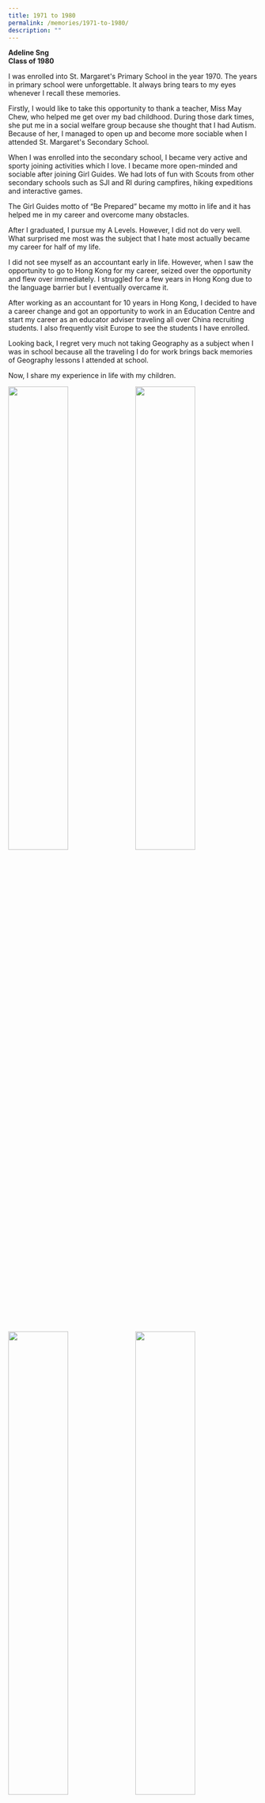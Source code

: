```yaml
---
title: 1971 to 1980
permalink: /memories/1971-to-1980/
description: ""
---
```

**Adeline Sng  <br>
Class of 1980**

I was enrolled into St. Margaret's Primary School in the year 1970. The years in primary school were unforgettable. It always bring tears to my eyes whenever I recall these memories. 

Firstly, I would like to take this opportunity to thank a teacher, Miss May Chew, who helped me get over my bad childhood. During those dark times, she put me in a social welfare group because she thought that I had Autism. Because of her, I managed to open up and become more sociable when I attended St. Margaret's Secondary School. 

When I was enrolled into the secondary school, I became very active and sporty joining activities which I love. I became more open-minded and sociable after joining Girl Guides. We had lots of fun with Scouts from other secondary schools such as SJI and RI during campfires, hiking expeditions and interactive games.  

The Girl Guides motto of “Be Prepared” became my motto in life and it has helped me in my career and overcome many obstacles. 

After I graduated, I pursue my A Levels. However, I did not do very well. What surprised me most was the subject that I hate most actually became my career for half of my life.  

I did not see myself as an accountant early in life. However, when I saw the opportunity to go to Hong Kong for my career, seized over the opportunity and flew over immediately. I struggled for a few years in Hong Kong due to the language barrier but I eventually overcame it.  

After working as an accountant for 10 years in Hong Kong, I decided to have a career change and got an opportunity to work in an Education Centre and start my career as an educator adviser traveling all over China recruiting students. I also frequently visit Europe to see the students I have enrolled. 

Looking back, I regret very much not taking Geography as a subject when I was in school because all the traveling I do for work brings back memories of Geography lessons I attended at school.  

Now, I share my experience in life with my children.

<img style="width:49%" src="/images/Adeline%201.jpg" align="left"/>

<img style="width:49%" src="/images/Adeline%202.jpg" align="right"/>

<br clear="left">

<img style="width:49%" src="/images/Adeline%203.jpg" align="left"/>

<img style="width:49%" src="/images/Adeline%204.jpg" align="right"/>

<br clear="left">
<br>
<img style="width:49%" src="/images/Adeline%205.jpg" align="left"/>

<img style="width:49%" src="/images/Adeline%206.jpg" align="right"/>

<br clear="left">
<br>
<img style="width:49%" src="/images/Adeline%207.jpg" align="left"/>
<br>
<img style="width:49%" src="/images/Adeline%208.jpg" align="right"/>

<br clear="left">

<img style="width:49%" src="/images/Adeline%209.jpg" align="left"/>
<br>
<img style="width:49%" src="/images/Adeline%2010.jpg" align="right"/>
  
<br clear="left">
<br>
<img style="width:49%" src="/images/Adeline%2011.jpg" align="left"/>

<img style="width:49%" src="/images/Adeline%2012.jpg" align="right"/>

<br clear="left">
<br>
<img style="width:49%" src="/images/Adeline%2013.jpg" align="left"/>

<img style="width:49%" src="/images/Adeline%2014.jpg" align="right"/>

<br clear="left">
<br>
<img style="width:49%" src="/images/Adeline%2015.jpg" align="left"/>

<img style="width:49%" src="/images/Adeline%2016.jpg" align="right"/>

<br clear="left">
<br>
<img style="width:20%; padding: 0px 7px 0px 0px" src="/images/Adeline%2017.jpg" align="left"/>

<img style="width:30%; padding: 0px 0px 0px 10px" src="/images/Adeline%2018.jpg" align="left"/>

<br clear="left">

<br><br><br>

**Chan Lai Ching  <br>
Class of 1977  <br>
Administrative Officer**

I remember …

…a girl fell in the garden and Mrs Cassim briskly walked from the main building to attend to her injuries;

...Mrs George stopped me along the corridor for my help to straighten a picture on the wall. 

Although as principals of the two schools, they had many important tasks to attend to, they took time to care about a little girl, and a picture on the wall. 

They displayed the ability to handle larger issues while giving due attention to people and little details. In my work, I have found this to be an important life skill.

<img style="width:60%" src="/images/Chan%20Lai%20Ching%201.jpg"/>

<br><br><br>

**Shui Fong Chong  <br>
Class of 1976**

I miss the wonderful times with all these classmates and form teachers. I hope they are all doing well.  

<img style="width:80%" src="/images/collage9_1.jpg"/>

<br><br><br>

**Leung Pui Chue <br>
Class of 1975  <br>
Personal Assistant**

I spent six good and memorable years in SMPS and four great years in SMSS.I had fun playing around every corner of the old school buildings. We had very kind and patient teachers although some were very strict and fierce.

I made many friends during those years and still keep in contact with several of theme Though we may be separated by continents and distance, our friendship continues. 

My advice to the next generation is to treasure your school friends as these friendships last forever!

<img style="width:60%" src="/images/Leung%20Pui%20Chue%201.jpg"/>

<br><br><br>

**Anne Chung  <br>
Class of 1974  <br>
Secretary**

Thank you St. Margaret’s for giving me my love for running. My first trophies for 100m, 200m, etc, were received when I was in Secondary 1. My medals these days are from the Vertical Marathon at the Swissotel.

My ties with the School returned in 2002 when my daughter Nicole was in Sec 1 and I became a member of SMESA. Nicole also became a SMESA member in 2006. 

Despite our cultural, age and professional differences, we have found through SMESA & Youth Wing common grounds to meet, to talk, to laugh, to have fun and to serve. We are one big happy family!

<img style="width:40%" src="/images/Anne%20Chung%201.jpg"/>

<br><br><br>

**Tay-Lang Ren Jee Renata  <br> 
Class of 1973  <br>
Teacher**

My Primary 1 teachers encouraged the classes to sing if we wanted to go home. I always obediently volunteered. That contributed to my interest in singing and confidence in public singing and speaking.

The Girl Guides movement helped nurture leadership in me. The Bible Knowledge lessons taught me to love God and to have sound moral values and character. 

St. Margaret's has made me what I am today. I am glad to give back to my alma mater — I had taught in the secondary school for a year and am currently teaching in the primary school.

<img style="width:60%" src="/images/Tay%20Lang%20Ren%20Jee%20Renata%201.jpg"/>

<br><br><br>

**Tan Siew Kiang  <br>
Class of 1972  <br>
Personal Assistant**

In primary school, when I cried from receiving an injection, my teacher hugged and consoled me, Another time, my hair was ruffled during a game, and Mrs Ng combed it neatly back for me. Many of us did not like the milk programme but the teachers ensured we consumed the milk and not pour it away.

My secondary school History teacher, Mrs Wee's interesting stories helped me to remember dates and names. 

Looking back, I am grateful to the staff who taught me many facts and figures and about love and care. Ithank God for them and our school.

<img style="width:60%" src="/images/Tan%20Siew%20Kiang%201.jpg"/>

<br><br><br>

**Lee Lai Yong  <br>
Class of 1972  <br>
Principal**

My experience as a student in St. Margaret's has stood me in good stead even till today.

Currently, as Principal of a primary school, I have on countless occasions looked back on my student days to borrow ideas which had impact on the girls positively and effectively. The strong fundamentals which have stood the test of time, have also been adopted by me. 

One priceless gift which I continued to keep is a group of graduates from the year of 1972. We constantly bombard one another with emails, reminisce about school days and meet up in bonding sessions.

<img style="width:30%" src="/images/Lee%20Lai%20Yong%201.jpg"/>

<br><br><br>

**Paula Ng Puay Sim  <br>
Class of 1972  <br>
Piano Teacher**

“Girls, stop fooling around and start behaving yourselves! Your exams are just around the corner. Start preparing and stop playing!” These were the words often heard from our unforgettable principal, Mrs. George.

The fondest memories I had were the lessons taught by dedicated teachers like Mrs. Mabel Wee, our Literature teacher who would recite famous poems and encourage class enactments of Shakespeare plays.

Here's wishing St. Margaret's many good years ahead and that the girls in future would also cherish sweet memories. 

Happy 165<sup>th</sup>, St. Margaret's!  

<img style="width:50%" src="/images/Paula%20Ng%20Puay%20Sim%201.jpg"/>

<br><br><br>

**Speech Day 1972**

  
<img style="width:50%" src="/images/Speech%20Day%201972_1-Optimized.jpg" align="left"/>

<img style="width:46%" src="/images/Speech%20Day%201972_2-Optimized.jpg" align="right"/>

<br clear="left">

<br>
<img style="width:50%" src="/images/Speech%20Day%201972_3-Optimized.jpg"/>

<br><br><br>

**Prefects' Commendation 1972**

  
<img style="width:50%" src="/images/Prefects%20Commendation_1.jpg" align="left"/>

<img style="width:47%" src="/images/Prefects%20Commendation%20_2.jpg" align="right"/>

<br clear="left">

<br><br><br>

**Sports Day 1972**

<img style="width:50%" src="/images/Sports%20Day_1.jpg" align="left">

<img style="width:46%" src="/images/Sports%20Day_2.jpg" align="right">

<br clear="left">

<br> 
<img style="width:50%" src="/images/Sports%20Day_3.jpg" align="left">